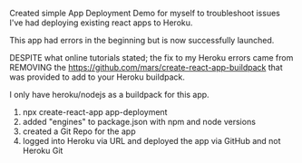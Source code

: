 Created simple App Deployment Demo for myself to troubleshoot issues I've had deploying existing react apps to Heroku.

This app had errors in the beginning but is now successfully launched.

DESPITE what online tutorials stated; the fix to my Heroku errors came from REMOVING the https://github.com/mars/create-react-app-buildpack that was provided to add to your Heroku buildpack. 

I only have heroku/nodejs as a buildpack for this app.

1. npx create-react-app app-deployment
2. added "engines" to package.json with npm and node versions
3. created a Git Repo for the app
4. logged into Heroku via URL and deployed the app via GitHub and not Heroku Git


